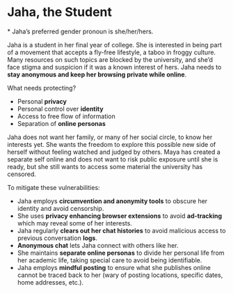 # Jaha, the Student
\* Jaha’s preferred gender pronoun is she/her/hers.

Jaha is a student in her final year of college. She is interested in being part of a movement that accepts a fly-free lifestyle, a taboo in froggy culture. Many resources on such topics are blocked by the university, and she’d face stigma and suspicion if it was a known interest of hers. Jaha needs to **stay anonymous and keep her browsing private while online**.

What needs protecting?
- Personal **privacy**
- Personal control over **identity**
- Access to free flow of information
- Separation of **online personas**

Jaha does not want her family, or many of her social circle, to know her interests yet. She wants the freedom to explore this possible new side of herself without feeling watched and judged by others. Maya has created a separate self online and does not want to risk public exposure until she is ready, but she still wants to access some material the university has censored.

To mitigate these vulnerabilities:
- Jaha employs **circumvention and anonymity tools** to obscure her identity and avoid censorship.
- She uses **privacy enhancing browser extensions** to avoid **ad-tracking** which may reveal some of her interests.
- Jaha regularly **clears out her chat histories** to avoid malicious access to previous conversation **logs**.
- **Anonymous chat** lets Jaha connect with others like her.
- She maintains **separate online personas** to divide her personal life from her academic life, taking special care to avoid being identifiable.
- Jaha employs **mindful posting** to ensure what she publishes online cannot be traced back to her (wary of posting locations, specific dates, home addresses, etc.).
